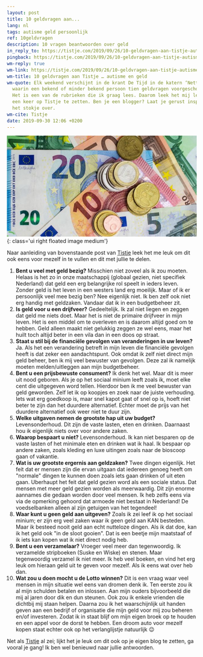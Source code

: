 ```yaml
---
layout: post
title: 10 geldvragen aan...
lang: nl
tags: autisme geld persoonlijk
ref: 10geldvragen
description: 10 vragen beantwoorden over geld
in_reply_to: https://tistje.com/2019/09/26/10-geldvragen-aan-tistje-autisme-en-geld/
pingback: https://tistje.com/2019/09/26/10-geldvragen-aan-tistje-autisme-en-geld/
wm-reply: true
wm-link: https://tistje.com/2019/09/26/10-geldvragen-aan-tistje-autisme-en-geld/
wm-title: 10 geldvragen aan Tistje … autisme en geld
wm-quote: Elk weekend verschijnt in de krant De Tijd in de katern ‘Netto’ een rubriek
  waarin een bekend of minder bekend persoon tien geldvragen voorgeschoteld krijgt.
  Het is een van de rubrieken die ik graag lees. Daarom leek het mij leuk om deze
  een keer op Tistje te zetten. Ben je een blogger? Laat je gerust inspireren en neem
  het stokje over.
wm-cite: Tistje
date: 2019-09-30 12:06 +0200
---
```

![Geld](/assets/img/moneyeuros.jpg){: class='ui right floated image medium'}

Naar aanleiding van bovenstaande post van [Tistje][1] leek het me leuk om dit ook eens voor mezelf in te vullen en dit met jullie te delen.

1. **Bent u veel met geld bezig?** Misschien niet zoveel als ik zou moeten. Helaas is het zo in onze maatschappij (globaal gezien, niet specifiek Nederland) dat geld een erg belangrijke rol speelt in ieders leven. Zonder geld is het leven in een westers land erg moeilijk. Maar of ik er persoonlijk veel mee bezig ben? Nee eigenlijk niet. Ik ben zelf ook niet erg handig met geldzaken. Vandaar dat ik in een budgetbeheer zit.
2. **Is geld voor u een drijfveer?** Gedeeltelijk. Ik zal niet liegen en zeggen dat geld me niets doet. Maar het is niet de primaire drijfveer in mijn leven. Het is een middel om te overleven en is daarom altijd goed om te hebben. Geld alleen maakt niet gelukkig zeggen ze wel eens, maar het huilt toch altijd beter in een vila dan in een doos op straat. 
3. **Staat u stil bij de financiële gevolgen van veranderingen in uw leven?** Ja. Als het een verandering betreft in mijn leven die financiële gevolgen heeft is dat zeker een aandachtspunt. Ook omdat ik zelf niet direct mijn geld beheer, ben ik mij veel bewuster van gevolgen. Deze zal ik namelijk moeten melden/uitleggen aan mijn budgetbeheer. 
4. **Bent u een prijsbewuste consument?** Ik denk het wel. Maar dit is meer uit nood geboren. Als je op het sociaal minium leeft zoals ik, moet elke cent die uitgegeven word tellen. Hierdoor ben ik me veel bewuster van geld geworden. Zelf let ik op koopjes en zoek naar de juiste verhouding. Iets wat erg goedkoop is, maar snel kapot gaat of snel op is, hoeft niet beter te zijn dan het duurdere alternatief. Echter moet de prijs van het duurdere alternatief ook weer niet te duur zijn.
5. **Welke uitgaven nemen de grootste hap uit uw budget?** Levensonderhoud. Dit zijn de vaste lasten, eten en drinken. Daarnaast hou ik eigenlijk niets over voor andere zaken.
6. **Waarop bespaart u niet?** Levensonderhoud. Ik kan niet besparen op de vaste lasten of het minimale eten en drinken wat ik haal. Ik bespaar op andere zaken, zoals kleding en luxe uitingen zoals naar de bioscoop gaan of vakantie.
7. **Wat is uw grootste ergernis aan geldzaken?** Twee dingen eigenlijk. Het feit dat er mensen zijn die ervan uitgaan dat iedereen genoeg heeft om "normale" dingen te kunnen doen zoals iets gaan drinken of uit eten gaan. Uberhaupt het feit dat geld gezien word als een sociale status. Dat mensen met meer geld gezien worden als meerwaardig. Dit zijn enorme aannames die gedaan worden door veel mensen. Ik heb zelfs eens via via de opmerking gehoord dat armoede niet bestaat in Nederland! De voedselbanken alleen al zijn getuigen van het tegendeel!
8. **Waar kunt u geen geld aan uitgeven?** Zoals ik zei leef ik op het sociaal minium; er zijn erg veel zaken waar ik geen geld aan KAN besteden. Maar ik besteed nooit geld aan echt nutteloze dingen. Als ik dat doe, kan ik het geld ook "in de sloot gooien". Dat is een beetje mijn maatstaaf of ik iets kan kopen wat ik niet direct nodig heb.
9. **Bent u een verzamelaar?** Vroeger veel meer dan tegenwoordig. Ik verzamelde stripboeken (Suske en Wiske) en stenen. Maar tegenwoordig verzamel ik niet meer. Ik heb veel boeken, en vind het erg leuk om hieraan geld uit te geven voor mezelf. Als ik eens wat over heb dan.
10. **Wat zou u doen mocht u de Lotto winnen?** Dit is een vraag waar veel mensen in mijn situatie wel eens van dromen denk ik. Ten eerste zou ik al mijn schulden betalen en inlossen. Aan mijn ouders bijvoorbeeld die mij al jaren door dik en dun steunen. Ook zou ik enkele vrienden die dichtbij mij staan helpen. Daarna zou ik het waarschijnlijk uit handen geven aan een bedrijf of organisatie die mijn geld voor mij zou beheren en/of investeren. Zodat ik in staat blijf om mijn eigen broek op te houden en een appel voor de dorst te hebben. Een droom auto voor mezelf kopen staat echter ook op het verlanglijstje natuurlijk :wink:

Net als [Tistje][1] al zei; lijkt het je leuk om dit ook op je eigen blog te zetten, ga vooral je gang! Ik ben wel benieuwd naar jullie antwoorden.

[1]: https://tistje.com "Tistje - Ervaringsblog Autisme Sinds 2008"